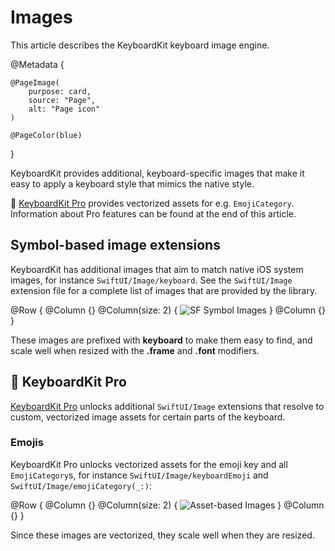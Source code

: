 # Images

This article describes the KeyboardKit keyboard image engine.

@Metadata {

    @PageImage(
        purpose: card,
        source: "Page",
        alt: "Page icon"
    )

    @PageColor(blue)
}

KeyboardKit provides additional, keyboard-specific images that make it easy to apply a keyboard style that mimics the native style.

👑 [KeyboardKit Pro][Pro] provides vectorized assets for e.g. ``EmojiCategory``. Information about Pro features can be found at the end of this article.



## Symbol-based image extensions

KeyboardKit has additional images that aim to match native iOS system images, for instance ``SwiftUI/Image/keyboard``. See the ``SwiftUI/Image`` extension file for a complete list of images that are provided by the library.

@Row {
    @Column {}
    @Column(size: 2) {
        ![SF Symbol Images](images)
    }
    @Column {}
}

These images are prefixed with **keyboard** to make them easy to find, and scale well when resized with the **.frame** and **.font** modifiers.



## 👑 KeyboardKit Pro

[KeyboardKit Pro][Pro] unlocks additional ``SwiftUI/Image`` extensions that resolve to custom, vectorized image assets for certain parts of the keyboard.


[Pro]: https://github.com/KeyboardKit/KeyboardKitPro


### Emojis

KeyboardKit Pro unlocks vectorized assets for the emoji key and all ``EmojiCategory``s, for instance ``SwiftUI/Image/keyboardEmoji`` and ``SwiftUI/Image/emojiCategory(_:)``:

@Row {
    @Column {}
    @Column(size: 2) {
        ![Asset-based Images](images-emojis)
    }
    @Column {}
}

Since these images are vectorized, they scale well when they are resized.
